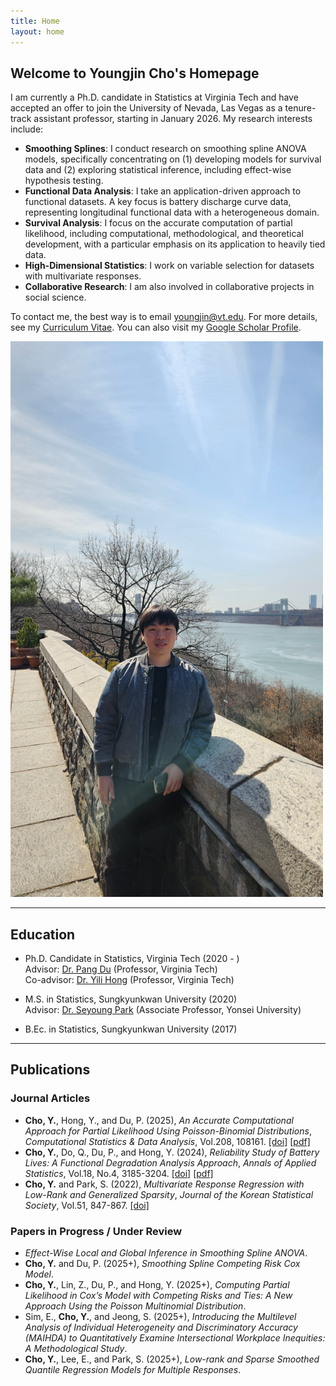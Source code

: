```yaml
---
title: Home
layout: home
---
```


## Welcome to Youngjin Cho's Homepage

I am currently a Ph.D. candidate in Statistics at Virginia Tech and have accepted an offer to join the University of Nevada, Las Vegas as a tenure-track assistant professor, starting in January 2026. My research interests include:

- **Smoothing Splines**: I conduct research on smoothing spline ANOVA models, specifically concentrating on (1) developing models for survival data and (2) exploring statistical inference, including effect-wise hypothesis testing.
- **Functional Data Analysis**: I take an application-driven approach to functional datasets. A key focus is battery discharge curve data, representing longitudinal functional data with a heterogeneous domain.
- **Survival Analysis**: I focus on the accurate computation of partial likelihood, including computational, methodological, and theoretical development, with a particular emphasis on its application to heavily tied data.
- **High-Dimensional Statistics**: I work on variable selection for datasets with multivariate responses.
- **Collaborative Research**: I am also involved in collaborative projects in social science.  

To contact me, the best way is to email [youngjin@vt.edu](mailto:youngjin@vt.edu). For more details, see my [Curriculum Vitae](CV_Youngjin_Cho.pdf). You can also visit my [Google Scholar Profile](https://scholar.google.com/citations?hl=en&user=E2Y3PdEAAAAJ&view_op=list_works&sortby=pubdate).

<img src="IMG_6054.JPG" alt="Youngjin Cho" width="500">

---

## Education

- Ph.D. Candidate in Statistics, Virginia Tech (2020 - )  
  Advisor: [Dr. Pang Du](https://pangdu3a.github.io/) (Professor, Virginia Tech)  
  Co-advisor: [Dr. Yili Hong](https://scholar.google.com/citations?user=jIJnyHMAAAAJ&hl=en) (Professor, Virginia Tech)  

- M.S. in Statistics, Sungkyunkwan University (2020)  
  Advisor: [Dr. Seyoung Park](https://sites.google.com/view/seyoungpark/home) (Associate Professor, Yonsei University)  

- B.Ec. in Statistics, Sungkyunkwan University (2017)

---

## Publications

### Journal Articles
- **Cho, Y.**, Hong, Y., and Du, P. (2025), *An Accurate Computational Approach for Partial Likelihood Using Poisson-Binomial Distributions*, *Computational Statistics & Data Analysis*, Vol.208, 108161. [[doi]](https://doi.org/10.1016/j.csda.2025.108161) [[pdf]](https://arxiv.org/pdf/2502.18715) 
- **Cho, Y.**, Do, Q., Du, P., and Hong, Y. (2024), *Reliability Study of Battery Lives: A Functional Degradation Analysis Approach*, *Annals of Applied Statistics*, Vol.18, No.4, 3185-3204. [[doi]](https://doi.org/10.1214/24-AOAS1931) [[pdf]](https://arxiv.org/pdf/2212.05515)  
- **Cho, Y.** and Park, S. (2022), *Multivariate Response Regression with Low-Rank and Generalized Sparsity*, *Journal of the Korean Statistical Society*, Vol.51, 847-867. [[doi]](https://doi.org/10.1007/s42952-022-00164-6)

### Papers in Progress / Under Review
- *Effect-Wise Local and Global Inference in Smoothing Spline ANOVA*.
- **Cho, Y.** and Du, P. (2025+), *Smoothing Spline Competing Risk Cox Model*.  
- **Cho, Y.**, Lin, Z., Du, P., and Hong, Y. (2025+), *Computing Partial Likelihood in Cox’s Model with Competing Risks and Ties: A New Approach Using the Poisson Multinomial Distribution*.
- Sim, E., **Cho, Y.**, and Jeong, S. (2025+), *Introducing the Multilevel Analysis of Individual Heterogeneity and Discriminatory Accuracy (MAIHDA) to Quantitatively Examine Intersectional Workplace Inequities: A Methodological Study*.
- **Cho, Y.**, Lee, E., and Park, S. (2025+), *Low-rank and Sparse Smoothed Quantile Regression Models for Multiple Responses*.
